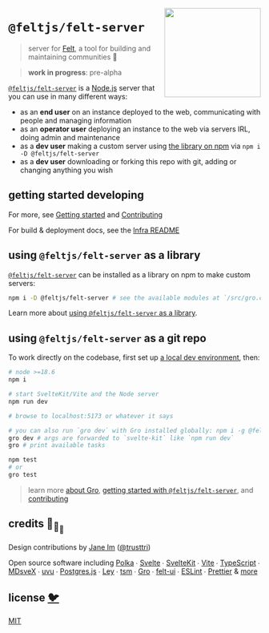 [<img src="src/static/felt.png" align="right" width="192" height="178">](https://felt.dev)

# `@feltjs/felt-server`

> server for [Felt](https://github.com/feltjs/felt),
> a tool for building and maintaining communities 💚

> **work in progress**: pre-alpha

[`@feltjs/felt-server`](https://www.npmjs.com/package/@feltjs/felt-server)
is a [Node.js](https://nodejs.org/) server that you can use in many different ways:

- as an <strong>end user</strong> on an instance deployed to the web,
  communicating with people and managing information
- as an <strong>operator user</strong> deploying an instance to the web via servers IRL,
  doing admin and maintenance
- as a <strong>dev user</strong> making a custom server using
  [the library on npm](https://www.npmjs.com/package/@feltjs/felt-server)
  via `npm i -D @feltjs/felt-server`
- as a <strong>dev user</strong> downloading or forking this repo with git,
  adding or changing anything you wish

## getting started developing

For more, see [Getting started](/src/docs/getting-started.md) and
[Contributing](/contributing.md)

For build & deployment docs, see the [Infra README](/src/lib/infra/README.md)

## using `@feltjs/felt-server` as a library

[`@feltjs/felt-server`](https://www.npmjs.com/package/@feltjs/felt-server)
can be installed as a library on npm to make custom servers:

```bash
npm i -D @feltjs/felt-server # see the available modules at `/src/gro.config.ts`
```

Learn more about [using `@feltjs/felt-server` as a library](/src/docs/library-usage.md).

## using `@feltjs/felt-server` as a git repo

To work directly on the codebase,
first set up [a local dev environment](/src/docs/getting-started.md), then:

```bash
# node >=18.6
npm i

# start SvelteKit/Vite and the Node server
npm run dev

# browse to localhost:5173 or whatever it says

# you can also run `gro dev` with Gro installed globally: npm i -g @feltjs/gro
gro dev # args are forwarded to `svelte-kit` like `npm run dev`
gro # print available tasks

npm test
# or
gro test
```

> learn more [about Gro](https://github.com/feltjs/gro),
> [getting started with `@feltjs/felt-server`](/src/docs/getting-started.md),
> and [contributing](/contributing.md)

## credits 🐢<sub>🐢</sub><sub><sub>🐢</sub></sub>

Design contributions by [Jane Im](https://imjane.net/) ([@trusttri](https://github.com/trusttri))

Open source software including
[Polka](https://github.com/lukeed/polka) ∙
[Svelte](https://github.com/sveltejs/svelte) ∙
[SvelteKit](https://github.com/sveltejs/kit) ∙
[Vite](https://github.com/vitejs/vite) ∙
[TypeScript](https://github.com/microsoft/TypeScript) ∙
[MDsveX](https://github.com/pngwn/MDsveX) ∙
[uvu](https://github.com/lukeed/uvu) ∙
[Postgres.js](https://github.com/porsager/postgres) ∙
[Ley](https://github.com/lukeed/ley) ∙
[tsm](https://github.com/lukeed/tsm) ∙
[Gro](https://github.com/feltjs/gro) ∙
[felt-ui](https://github.com/feltjs/felt-ui) ∙
[ESLint](https://github.com/eslint/eslint) ∙
[Prettier](https://github.com/prettier/prettier)
& [more](package.json)

## license [🐦](https://en.wikipedia.org/wiki/Free_and_open-source_software)

[MIT](LICENSE)
